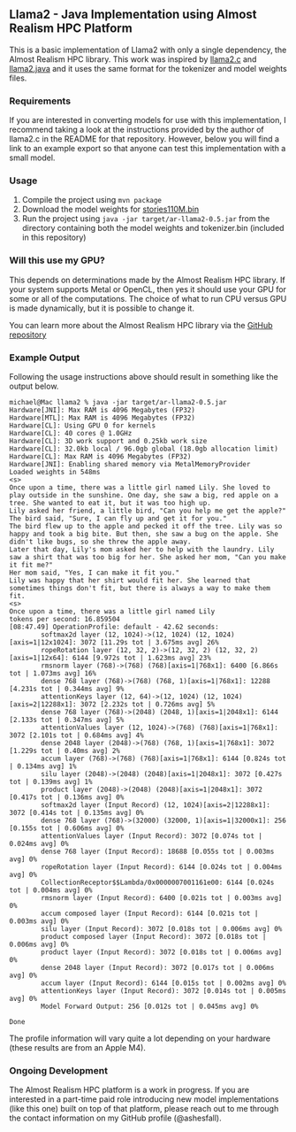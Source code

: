 ## Llama2 - Java Implementation using Almost Realism HPC Platform

This is a basic implementation of Llama2 with only a single dependency, the
Almost Realism HPC library. This work was inspired by
[llama2.c](https://github.com/karpathy/llama2.c) and
[llama2.java](https://github.com/mukel/llama2.java) and it uses the same format
for the tokenizer and model weights files.

### Requirements

If you are interested in converting models for use with this implementation,
I recommend taking a look at the instructions provided by the author of llama2.c
in the README for that repository. However, below you will find a link to
an example export so that anyone can test this implementation with a small
model.

### Usage

1. Compile the project using `mvn package`
2. Download the model weights for [stories110M.bin](https://www.dropbox.com/scl/fi/romns8veg67agl5czmtww/stories110M.bin?rlkey=sbspy97d2j1p3jilgaff190pz&st=kak6t2uo&dl=1)
3. Run the project using `java -jar target/ar-llama2-0.5.jar` from the directory containing both the model weights and tokenizer.bin (included in this repository)

### Will this use my GPU?

This depends on determinations made by the Almost Realism HPC library. If your system supports
Metal or OpenCL, then yes it should use your GPU for some or all of the computations. The choice
of what to run CPU versus GPU is made dynamically, but it is possible to change it.

You can learn more about the Almost Realism HPC library via the [GitHub repository](https://github.com/almostrealism/common)

### Example Output
Following the usage instructions above should result in something like the output below.

```shell
michael@Mac llama2 % java -jar target/ar-llama2-0.5.jar
Hardware[JNI]: Max RAM is 4096 Megabytes (FP32)
Hardware[MTL]: Max RAM is 4096 Megabytes (FP32)
Hardware[CL]: Using GPU 0 for kernels
Hardware[CL]: 40 cores @ 1.0GHz
Hardware[CL]: 3D work support and 0.25kb work size
Hardware[CL]: 32.0kb local / 96.0gb global (18.0gb allocation limit)
Hardware[CL]: Max RAM is 4096 Megabytes (FP32)
Hardware[JNI]: Enabling shared memory via MetalMemoryProvider
Loaded weights in 548ms
<s>
Once upon a time, there was a little girl named Lily. She loved to play outside in the sunshine. One day, she saw a big, red apple on a tree. She wanted to eat it, but it was too high up.
Lily asked her friend, a little bird, "Can you help me get the apple?"
The bird said, "Sure, I can fly up and get it for you."
The bird flew up to the apple and pecked it off the tree. Lily was so happy and took a big bite. But then, she saw a bug on the apple. She didn't like bugs, so she threw the apple away.
Later that day, Lily's mom asked her to help with the laundry. Lily saw a shirt that was too big for her. She asked her mom, "Can you make it fit me?"
Her mom said, "Yes, I can make it fit you."
Lily was happy that her shirt would fit her. She learned that sometimes things don't fit, but there is always a way to make them fit.
<s>
Once upon a time, there was a little girl named Lily
tokens per second: 16.859504
[08:47.49] OperationProfile: default - 42.62 seconds:
        softmax2d layer (12, 1024)->(12, 1024) (12, 1024)[axis=1|12x1024]: 3072 [11.29s tot | 3.675ms avg] 26%
        ropeRotation layer (12, 32, 2)->(12, 32, 2) (12, 32, 2)[axis=1|12x64]: 6144 [9.972s tot | 1.623ms avg] 23%
        rmsnorm layer (768)->(768) (768)[axis=1|768x1]: 6400 [6.866s tot | 1.073ms avg] 16%
        dense 768 layer (768)->(768) (768, 1)[axis=1|768x1]: 12288 [4.231s tot | 0.344ms avg] 9%
        attentionKeys layer (12, 64)->(12, 1024) (12, 1024)[axis=2|12288x1]: 3072 [2.232s tot | 0.726ms avg] 5%
        dense 768 layer (768)->(2048) (2048, 1)[axis=1|2048x1]: 6144 [2.133s tot | 0.347ms avg] 5%
        attentionValues layer (12, 1024)->(768) (768)[axis=1|768x1]: 3072 [2.101s tot | 0.684ms avg] 4%
        dense 2048 layer (2048)->(768) (768, 1)[axis=1|768x1]: 3072 [1.229s tot | 0.40ms avg] 2%
        accum layer (768)->(768) (768)[axis=1|768x1]: 6144 [0.824s tot | 0.134ms avg] 1%
        silu layer (2048)->(2048) (2048)[axis=1|2048x1]: 3072 [0.427s tot | 0.139ms avg] 1%
        product layer (2048)->(2048) (2048)[axis=1|2048x1]: 3072 [0.417s tot | 0.136ms avg] 0%
        softmax2d layer (Input Record) (12, 1024)[axis=2|12288x1]: 3072 [0.414s tot | 0.135ms avg] 0%
        dense 768 layer (768)->(32000) (32000, 1)[axis=1|32000x1]: 256 [0.155s tot | 0.606ms avg] 0%
        attentionValues layer (Input Record): 3072 [0.074s tot | 0.024ms avg] 0%
        dense 768 layer (Input Record): 18688 [0.055s tot | 0.003ms avg] 0%
        ropeRotation layer (Input Record): 6144 [0.024s tot | 0.004ms avg] 0%
        CollectionReceptor$$Lambda/0x0000007001161e00: 6144 [0.024s tot | 0.004ms avg] 0%
        rmsnorm layer (Input Record): 6400 [0.021s tot | 0.003ms avg] 0%
        accum composed layer (Input Record): 6144 [0.021s tot | 0.003ms avg] 0%
        silu layer (Input Record): 3072 [0.018s tot | 0.006ms avg] 0%
        product composed layer (Input Record): 3072 [0.018s tot | 0.006ms avg] 0%
        product layer (Input Record): 3072 [0.018s tot | 0.006ms avg] 0%
        dense 2048 layer (Input Record): 3072 [0.017s tot | 0.006ms avg] 0%
        accum layer (Input Record): 6144 [0.015s tot | 0.002ms avg] 0%
        attentionKeys layer (Input Record): 3072 [0.014s tot | 0.005ms avg] 0%
        Model Forward Output: 256 [0.012s tot | 0.045ms avg] 0%

Done
```

The profile information will vary quite a lot depending on your hardware (these results are from an Apple M4).

### Ongoing Development

The Almost Realism HPC platform is a work in progress. If you are interested in a part-time
paid role introducing new model implementations (like this one) built on top of that platform,
please reach out to me through the contact information on my GitHub profile (@ashesfall).

